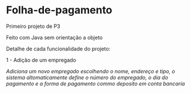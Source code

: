 # Folha-de-pagamento
Primeiro projeto de P3

Feito com Java sem orientação a objeto

Detalhe de cada funcionalidade do projeto:

1 - Adição de um empregado

*Adiciona um novo empregado escolhendo o nome, endereço e tipo, o sistema altomaticamente define o número do empregado, o dia do pagamento e a forma de pagamento commo deposito em conta bancaria*
